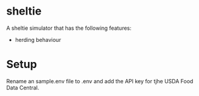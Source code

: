 # sheltie

A sheltie simulator that has the following features:

- herding behaviour

# Setup

Rename an sample.env file to .env and add the API key for tjhe USDA Food Data Central.

